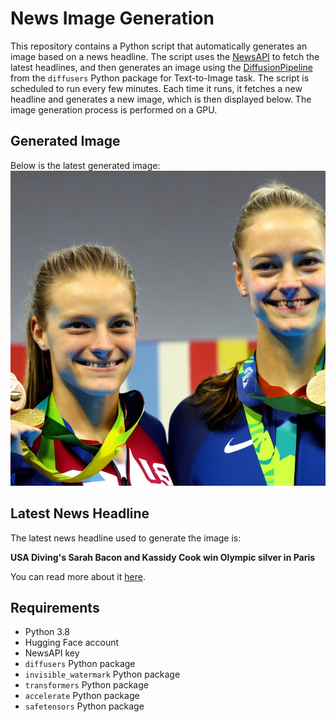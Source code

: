 # News Image Generation
This repository contains a Python script that automatically generates an image based on a news headline. The script uses the [NewsAPI](https://newsapi.org/) to fetch the latest headlines, and then generates an image using the [DiffusionPipeline](https://github.com/huggingface/diffusers) from the `diffusers` Python package for Text-to-Image task.
The script is scheduled to run every few minutes. Each time it runs, it fetches a new headline and generates a new image, which is then displayed below. The image generation process is performed on a GPU.

## Generated Image
Below is the latest generated image:
![Generated Image](image.png)

## Latest News Headline
The latest news headline used to generate the image is:

**USA Diving's Sarah Bacon and Kassidy Cook win Olympic silver in Paris**

You can read more about it [here](https://news.google.com/rss/articles/CBMiemh0dHBzOi8vd3d3LnVzYXRvZGF5LmNvbS9zdG9yeS9zcG9ydHMvb2x5bXBpY3MvMjAyNC8wNy8yNy9wYXJpcy1vbHltcGljcy0yMDI0LWRpdmluZy1zYXJhaC1iYWNvbi1rYXNzaWR5LWNvb2svNzQ1MjQxOTIwMDcv0gEA?oc=5).

## Requirements
- Python 3.8
- Hugging Face account
- NewsAPI key
- `diffusers` Python package
- `invisible_watermark` Python package
- `transformers` Python package
- `accelerate` Python package
- `safetensors` Python package
